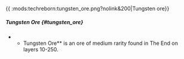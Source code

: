 {{ :mods:techreborn:tungsten_ore.png?nolink&200\|Tungsten ore}}

##### Tungsten Ore {#tungsten_ore}

-   -   Tungsten Ore\*\* is an ore of medium rarity found in The End on
        layers 10-250.
